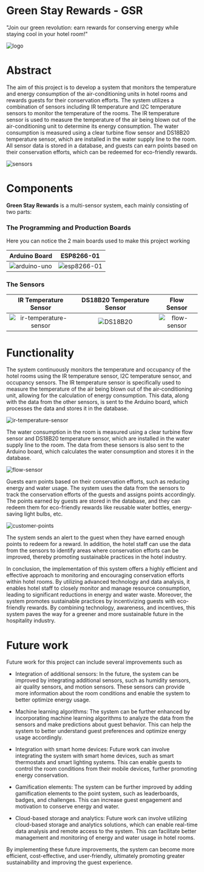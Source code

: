 # Green Stay Rewards - GSR
"Join our green revolution: earn rewards for conserving energy while staying cool in your hotel room!"

![logo](photos/logo.png)
# Abstract
The aim of this project is to develop a system that monitors the temperature and energy consumption of the air-conditioning units in hotel rooms and 
rewards guests for their conservation efforts. The system utilizes a combination of sensors including IR temperature and I2C temperature sensors to 
monitor the temperature of the rooms. The IR temperature sensor is used to measure the temperature of the air being blown out of the air-conditioning 
unit to determine its energy consumption. The water consumption is measured using a clear turbine flow sensor and DS18B20 temperature sensor, which are 
installed in the water supply line to the room. All sensor data is stored in a database, and guests can earn points based on their conservation efforts, 
which can be redeemed for eco-friendly rewards.

![sensors](photos/photo1.jpg)

# Components 
**Green Stay Rewards** is a multi-sensor system, each mainly consisting of two parts:

### The Programming and Production Boards
Here you can notice the 2 main boards used to make this project working

|           Arduino Board            |              ESP8266-01              |
|:----------------------------------:|:------------------------------------:|
| ![arduino-uno](photos/arduino.jpg) | ![esp8266-01](photos/esp8266-01.jpg) |

### The Sensors
|                   IR Temperature Sensor                    |   DS18B20 Temperature Sensor    |             Flow Sensor             |
|:----------------------------------------------------------:|:-------------------------------:|:-----------------------------------:|
| ![ir-temperature-sensor](photos/ir-temperature-sensor.jpg) | ![DS18B20](photos/DS18B20.jpg) | ![flow-sensor](photos/flow-sensor.jpg) |

# Functionality
The system continuously monitors the temperature and occupancy of the hotel rooms using the IR temperature sensor, I2C temperature sensor, and occupancy 
sensors. The IR temperature sensor is specifically used to measure the temperature of the air being blown out of the air-conditioning unit, allowing for
the calculation of energy consumption. This data, along with the data from the other sensors, is sent to the Arduino board, which processes the data and
stores it in the database.

![ir-temperature-sensor](photos/photo3.jpg)

The water consumption in the room is measured using a clear turbine flow sensor and DS18B20 temperature sensor, which are installed in the water supply 
line to the room. The data from these sensors is also sent to the Arduino board, which calculates the water consumption and stores it in the database.

![flow-sensor](photos/photo2.jpg)

Guests earn points based on their conservation efforts, such as reducing energy and water usage. The system uses the data from the sensors to track the 
conservation efforts of the guests and assigns points accordingly. The points earned by guests are stored in the database, and they can redeem them for 
eco-friendly rewards like reusable water bottles, energy-saving light bulbs, etc.

![customer-points](photos/db.png)

The system sends an alert to the guest when they have earned enough points to redeem for a reward. In addition, the hotel staff can use the data from 
the sensors to identify areas where conservation efforts can be improved, thereby promoting sustainable practices in the hotel industry.

In conclusion, the implementation of this system offers a highly efficient and effective approach to monitoring and encouraging conservation efforts 
within hotel rooms. By utilizing advanced technology and data analysis, it enables hotel staff to closely monitor and manage resource consumption, 
leading to significant reductions in energy and water waste. Moreover, the system promotes sustainable practices by incentivizing guests with 
eco-friendly rewards. By combining technology, awareness, and incentives, this system paves the way for a greener and more sustainable future in the hospitality industry.


# Future work
Future work for this project can include several improvements such as
- Integration of additional sensors: In the future, the system can be improved by integrating additional sensors, such as humidity sensors, air 
quality sensors, and motion sensors. These sensors can provide more information about the room conditions and enable the system to better optimize energy 
usage.
- Machine learning algorithms: The system can be further enhanced by incorporating machine learning algorithms to analyze the data from the sensors 
and make predictions about guest behavior. This can help the system to better understand guest preferences and optimize energy usage accordingly.

- Integration with smart home devices: Future work can involve integrating the system with smart home devices, such as smart thermostats and 
smart lighting systems. This can enable guests to control the room conditions from their mobile devices, further promoting energy conservation.

- Gamification elements: The system can be further improved by adding gamification elements to the point system, such as leaderboards, badges, 
and challenges. This can increase guest engagement and motivation to conserve energy and water.

- Cloud-based storage and analytics: Future work can involve utilizing cloud-based storage and analytics solutions, which can enable real-time
 data analysis and remote access to the system. This can facilitate better management and monitoring of energy and water usage in hotel rooms.

By implementing these future improvements, the system can become more efficient, cost-effective, and user-friendly, ultimately promoting greater 
sustainability and improving the guest experience.












